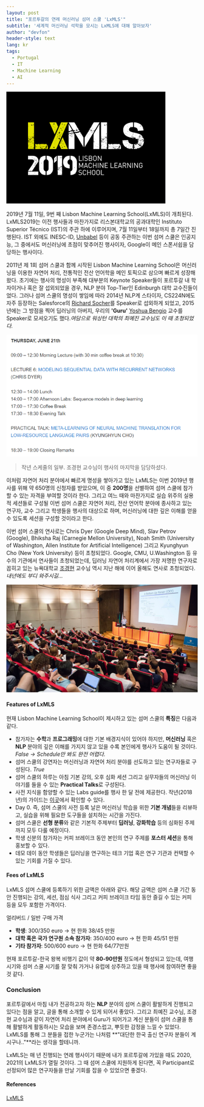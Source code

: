 ```yaml
---
layout: post
title: "포르투갈의 연례 머신러닝 섬머 스쿨 'LxMLS'"
subtitle: '세계적 머신러닝 석학을 모시는 LxMLS에 대해 알아보자'
author: "devfon"
header-style: text
lang: kr
tags:
  - Portugal
  - IT
  - Machine Learning
  - AI
---
```


![](/img/in-post/lxmls.png)

2019년 7월 11일, 9번 째 Lisbon Machine Learning School(LxMLS)이 개최된다. LxMLS2019는 이전 행사들과 마찬가지로 리스본대학교의 공과대학인 Instituto Superior Técnico (IST)의 주관 하에 이루어지며, 7월 11일부터 18일까지 총 7일간 진행된다. IST 외에도 INESC-ID, [Unbabel](https://unbabel.com/) 등이 공동 주관하는 이번 섬머 스쿨은 인공지능, 그 중에서도 머신러닝에 초점이 맞추어진 행사이자, Google이 메인 스폰서쉽을 담당하는 행사이다.

2011년 제 1회 섬머 스쿨과 함께 시작된 Lisbon Machine Learning School은 머신러닝을 이용한 자연어 처리, 전통적인 전산 언어학을 메인 토픽으로 삼으며 빠르게 성장해왔다. 초기에는 행사의 명성이 부족해 대부분의 Keynote Speaker들이 포르투갈 내 학자이거나 혹은 잘 섭외되었을 경우, NLP 분야 Top-Tier인 Edinburgh 대학 교수진들이었다. 그러나 섬머 스쿨의 명성이 쌓임에 따라 2014년 NLP계 스타이자, CS224N에도 자주 등장하는 Salesforce의 [Richard Socher](https://www.socher.org/)를 Speaker로 섭외하게 되었고, 2015년에는 그 방점을 찍어 딥러닝의 아버지, 우리의 **'Guru'** [Yoshua Bengio](https://mila.quebec/en/yoshua-bengio/) 교수를 Speaker로 모셔오기도 했다.*여담으로 워싱턴 대학의 최예진 교수님도 이 때 초청되었다.*

![](/img/in-post/meta-cho.png)
> 작년 스케줄의 일부. 조경현 교수님이 행사의 마지막을 담당하셨다.

이처럼 자연어 처리 분야에서 빠르게 명성을 쌓아가고 있는 LxMLS는 이번 2019년 행사를 위해 약 650명의 신청자를 받았으며, 이 중 **200명**을 선별하여 섬머 스쿨에 참가할 수 있는 자격을 부여할 것이라 한다. 그리고 여느 때와 마찬가지로 실습 위주의 실용적 세션들로 구성될 이번 섬머 스쿨은 자연어 처리, 전산 언어학 분야에 종사하고 있는 연구자, 교수 그리고 학생들을 행사의 대상으로 하며, 머신러닝에 대한 깊은 이해를 얻을 수 있도록 세션을 구성할 것이라고 한다.

이번 섬머 스쿨의 연사로는 Chris Dyer (Google Deep Mind), Slav Petrov (Google), Bhiksha Raj (Carnegie Mellon University), Noah Smith (University of Washington, Allen Institute for Artificial Intelligence) 그리고 Kyunghyun Cho (New York University) 등이 초청되었다. Google, CMU, U.Washington 등 유수의 기관에서 연사들이 초청되었는데, 딥러닝 자연어 처리계에서 가장 저명한 연구자로 꼽히고 있는 뉴욕대학교 [조경현](http://www.kyunghyuncho.me/) 교수님 역시 지난 해에 이어 올해도 연사로 초청되었다. *내년에도 부디 와주시길...*

![](/img/in-post/last-lx.jpg)

#### Features of LxMLS
현재 Lisbon Machine Learning School이 제시하고 있는 섬머 스쿨의 **특징**은 다음과 같다.

- 참가자는 **수학**과 **프로그래밍**에 대한 기본 배경지식이 있어야 하지만, **머신러닝** 혹은 **NLP** 분야의 깊은 이해를 가지지 않고 있을 수록 본인에게 행사가 도움이 될 것이다. *False -> Schedule만 봐도 완전 어렵다.*
- 섬머 스쿨의 강연자는 머신러닝과 자연어 처리 분야를 선도하고 있는 연구자들로 구성된다. *True*
- 섬머 스쿨의 하루는 아침 기본 강의, 오후 심화 세션 그리고 실무자들의 머신러닝 이야기를 들을 수 있는 **Practical Talks**로 구성된다.
- 사전 지식을 함양할 수 있는 Labs guide를 행사 한 달 전에 제공한다. 작년(2018년)의 가이드는 [이곳](http://lxmls.it.pt/2018/LxMLS_guide_2018.pdf)에서 확인할 수 있다.
- Day 0. 즉, 섬머 스쿨의 사전 등록 날은 머신러닝 학습을 위한 **기본 개념**들을 리뷰하고, 실습을 위해 필요한 도구들을 설치하는 시간을 가진다.
- 섬머 스쿨은 **선형 분류**와 같은 기본적 주제부터 **딥러닝**, **강화학습** 등의 심화된 주제까지 모두 다룰 예정이다.
- 학생 신분의 참가자는 커피 브레이크 동안 본인의 연구 주제를 **포스터 세션**을 통해 홍보할 수 있다.
- 데모 데이 동안 학생들은 딥러닝을 연구하는 테크 기업 혹은 연구 기관과 컨택할 수 있는 기회를 가질 수 있다.

#### Fees of LxMLS
LxMLS 섬머 스쿨에 등록하기 위한 금액은 아래와 같다. 해당 금액은 섬머 스쿨 기간 동안 진행되는 강의, 세션, 점심 식사 그리고 커피 브레이크 타임 동안 즐길 수 있는 커피 등을 모두 포함한 가격이다.

얼리버드 / 일반 구매 가격
- **학생**: 300/350 euro -> 현 한화 38/45 만원
- **대학 혹은 국가 연구원 소속 참가자**: 350/400 euro -> 현 한화 45/51 만원
- **기타 참가자**: 500/600 euro -> 현 한화 64/77만원

현재 포르투갈-한국 왕복 비행기 값이 약 **80-90만원** 정도에서 형성되고 있는데, 여행 시기와 섬머 스쿨 시기를 잘 맞춰 가거나 유럽에 상주하고 있을 때 행사에 참여하면 좋을 것 같다.

### Conclusion
포르투갈에서 마침 내가 전공하고자 하는 **NLP** 분야의 섬머 스쿨이 활발하게 진행되고 있다는 점을 알고, 글을 통해 소개할 수 있게 되어서 좋았다. 그리고 최예진 교수님, 조경현 교수님과 같이 자연어 처리 분야에서 Guru가 되어가고 계신 분들이 섬머 스쿨을 통해 활발하게 활동하시는 모습을 보며 존경스럽고, 뿌듯한 감정을 느낄 수 있었다. LxMLS를 통해 그 분들을 접한 누군가는 나처럼 **"대단한 한국 출신 연구자 분들이 계시구나.."**라는 생각을 할테니까.

LxMLS는 매 년 진행되는 연례 행사이기 때문에 내가 포르투갈에 가있을 때도 2020, 2021의 LxMLS가 열릴 것이다. 그 때 섬머 스쿨에 지원하게 된다면, 꼭 Participant로 선정되어 많은 연구자들을 만날 기회를 잡을 수 있었으면 좋겠다.

#### References
[LxMLS](http://lxmls.it.pt/2019/)